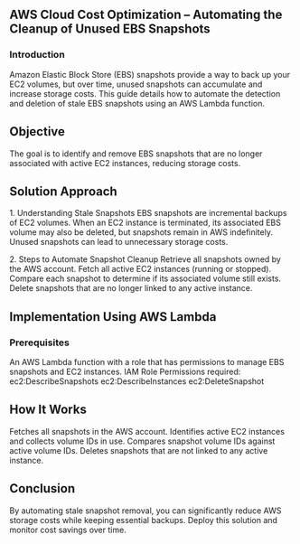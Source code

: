 ## AWS Cloud Cost Optimization – Automating the Cleanup of Unused EBS Snapshots
### Introduction
Amazon Elastic Block Store (EBS) snapshots provide a way to back up your EC2 volumes, but over time, unused snapshots can accumulate and increase storage costs. This guide details how to automate the detection and deletion of stale EBS snapshots using an AWS Lambda function.

## Objective
The goal is to identify and remove EBS snapshots that are no longer associated with active EC2 instances, reducing storage costs.

## Solution Approach

1️. Understanding Stale Snapshots
EBS snapshots are incremental backups of EC2 volumes.
When an EC2 instance is terminated, its associated EBS volume may also be deleted, but snapshots remain in AWS indefinitely.
Unused snapshots can lead to unnecessary storage costs.

2️. Steps to Automate Snapshot Cleanup
Retrieve all snapshots owned by the AWS account.
Fetch all active EC2 instances (running or stopped).
Compare each snapshot to determine if its associated volume still exists.
Delete snapshots that are no longer linked to any active instance.

## Implementation Using AWS Lambda
### Prerequisites
An AWS Lambda function with a role that has permissions to manage EBS snapshots and EC2 instances.
IAM Role Permissions required:
    ec2:DescribeSnapshots
    ec2:DescribeInstances
    ec2:DeleteSnapshot

## How It Works
Fetches all snapshots in the AWS account.
Identifies active EC2 instances and collects volume IDs in use.
Compares snapshot volume IDs against active volume IDs.
Deletes snapshots that are not linked to any active instance.

## Conclusion
By automating stale snapshot removal, you can significantly reduce AWS storage costs while keeping essential backups. Deploy this solution and monitor cost savings over time. 
